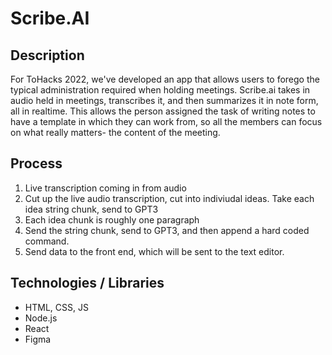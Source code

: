 # Scribe.AI

## Description

For ToHacks 2022, we've developed an app that allows users to forego the typical administration required when holding meetings. Scribe.ai takes in audio held in meetings, transcribes it, and then summarizes it in note form, all in realtime. This allows the person assigned the task of writing notes to have a template in which they can work from, so all the members can focus on what really matters- the content of the meeting. 

## Process
1. Live transcription coming in from audio
2. Cut up the live audio transcription, cut into indiviudal ideas. Take each idea string chunk, send to GPT3
4. Each idea chunk is roughly one paragraph
5. Send the string chunk, send to GPT3, and then append a hard coded command.
6. Send data to the front end, which will be sent to the text editor.

## Technologies / Libraries 
* HTML, CSS, JS
* Node.js
* React
* Figma
